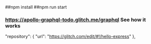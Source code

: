 ##npm install
##npm run start

### https://apollo-graphql-todo.glitch.me/graphql See how it works

"repository": {
"url": "https://glitch.com/edit/#!/hello-express"
},
